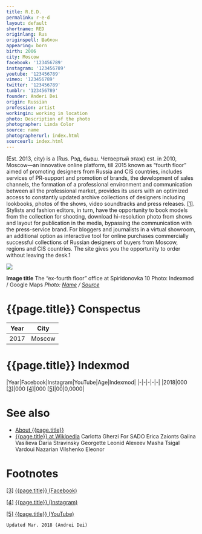 ```yaml
---
title: R.E.D.
permalink: r-e-d
layout: default
shortname: RED
originlang: Rus
originspell: Шаблон
appearing: born
birth: 2006
city: Moscow
facebook: '123456789'
instagram: '123456789'
youtube: '123456789'
vimeo: '123456789'
twitter: '123456789'
tumblr: '123456789'
founder: Anderi Dei
origin: Russian
profession: artist
workingin: working in location
photo: Description of the photo
photographer: Linda Color
source: name
photographerurl: index.html
sourceurl: index.html
---
```



(Est. 2013, city) is a (Rus. Рэд, бывш. Четвертый этаж) est. in 2010, Moscow—an innovative online platform, till 2015 known as “fourth floor” aimed of promoting designers from Russia and CIS countries, includes services of PR-support and promotion of brands, the development of sales channels, the formation of a professional environment and communication between all the professional market, provides its users with an optimized access to constantly updated archive collections of designers including lookbooks, photos of the shows, video soundtracks and press releases.  <span id="a1">[\[1\]](#f1)</span>. Stylists and fashion editors, in turn, have the opportunity to book models from the collection for shooting, download hi-resolution photo from shows and layout for publication in the media, bypassing the communication with the press-service brand. For bloggers and journalists in a virtual showroom, an additional option as interactive tool for online purchases commercially successful collections of Russian designers of buyers from Moscow, regions and CIS countries. The site gives you the opportunity to order without leaving the desk.1

![](/encyclopedia/images/image-name.jpg)

**Image title**
The “ex-fourth floor” office at Spiridonovka 10
Photo: Indexmod / Google Maps
*Photo: [Name](index) / [Source](index)*

# {{page.title}} Conspectus

|Year|City|
|-|-|
|2017|Moscow|

# {{page.title}} Indexmod

|Year|Facebook|Instagram|YouTube|Age|Indexmod|
|-|-|-|-|-|
|2018|000 <span id="a3">[\[3\]](#f3)</span>|000 <span id="a4">[\[4\]](#f4)</span>|000 <span id="a5">[\[5\]](#f5)</span>|00|0,0000|


# See also

+ [About {{page.title}}](index)
+ [{{page.title}} at Wikipedia](index)
Carlotta Gherzi For SADO
Erica Zaionts
Galina Vasilieva
Daria Stravinsky
Georgette
Leonid Alexeev
Masha Tsigal
Vardoui Nazarian
Vilshenko
Eleonor

# Footnotes

[[3]](#a3) <span id="f3"></span> [{{page.title}} (Facebook)](index)

[[4]](#a4) <span id="f4"></span> [{{page.title}} (Instagram)](index)

[[5]](#a5) <span id="f5"></span> [{{page.title}} (YouTube)](index)

`Updated Mar. 2018 (Andrei Dei)`
